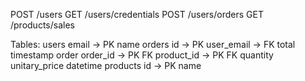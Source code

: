 
POST    /users
GET     /users/credentials
POST    /users/orders
GET     /products/sales

Tables:
users
    email -> PK
    name
orders
    id -> PK
    user_email -> FK
    total
    timestamp
order
    order_id -> PK FK
    product_id -> PK FK
    quantity
    unitary_price
    datetime
products
    id -> PK
    name
